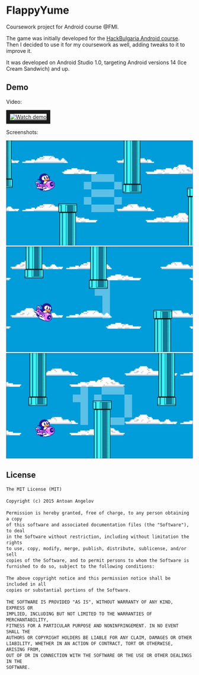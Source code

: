FlappyYume
==========
Coursework project for Android course @FMI.

The game was initially developed for the [HackBulgaria Android course](https://hackbulgaria.com).
Then I decided to use it for my coursework as well, adding tweaks to it to improve it.

It was developed on Android Studio 1.0, targeting Android versions 14 (Ice Cream Sandwich) and up.

## Demo

Video:

<a href="http://www.youtube.com/watch?feature=player_embedded&v=IJhVJvP-7Ss
" target="_blank"><img src="http://img.youtube.com/vi/IJhVJvP-7Ss/0.jpg" 
alt="Watch demo" width="240" height="180" border="10" /></a>

Screenshots:

![alt text](https://github.com/antoan-angelov/FlappyYume/blob/master/screens/screen1.png "Screen 1")
![alt text](https://github.com/antoan-angelov/FlappyYume/blob/master/screens/screen2.png "Screen 2")
![alt text](https://github.com/antoan-angelov/FlappyYume/blob/master/screens/screen3.png "Screen 3")

## License
```
The MIT License (MIT)

Copyright (c) 2015 Antoan Angelov

Permission is hereby granted, free of charge, to any person obtaining a copy
of this software and associated documentation files (the "Software"), to deal
in the Software without restriction, including without limitation the rights
to use, copy, modify, merge, publish, distribute, sublicense, and/or sell
copies of the Software, and to permit persons to whom the Software is
furnished to do so, subject to the following conditions:

The above copyright notice and this permission notice shall be included in all
copies or substantial portions of the Software.

THE SOFTWARE IS PROVIDED "AS IS", WITHOUT WARRANTY OF ANY KIND, EXPRESS OR
IMPLIED, INCLUDING BUT NOT LIMITED TO THE WARRANTIES OF MERCHANTABILITY,
FITNESS FOR A PARTICULAR PURPOSE AND NONINFRINGEMENT. IN NO EVENT SHALL THE
AUTHORS OR COPYRIGHT HOLDERS BE LIABLE FOR ANY CLAIM, DAMAGES OR OTHER
LIABILITY, WHETHER IN AN ACTION OF CONTRACT, TORT OR OTHERWISE, ARISING FROM,
OUT OF OR IN CONNECTION WITH THE SOFTWARE OR THE USE OR OTHER DEALINGS IN THE
SOFTWARE.
```
